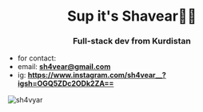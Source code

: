 <h1 align="center">Sup it's Shavear👨‍💻</h1>
<h3 align="center">Full-stack dev from Kurdistan</h3>

- for contact:
- email: **sh4vear@gmail.com**
- ig: **https://www.instagram.com/sh4vear__?igsh=OGQ5ZDc2ODk2ZA==**

<p>&nbsp;<img align="center" src="https://github-readme-stats.vercel.app/api?username=sh4vyar&show_icons=true&locale=en" alt="sh4vyar" /></p>

